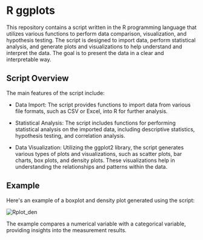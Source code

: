 # R ggplots

This repository contains a script written in the R programming language that utilizes various functions to perform data comparison, visualization, and hypothesis testing. The script is designed to import data, perform statistical analysis, and generate plots and visualizations to help understand and interpret the data. The goal is to present the data in a clear and interpretable way.

## Script Overview

The main features of the script include:

- Data Import: The script provides functions to import data from various file formats, such as CSV or Excel, into R for further analysis.

- Statistical Analysis: The script includes functions for performing statistical analysis on the imported data, including descriptive statistics, hypothesis testing, and correlation analysis.

- Data Visualization: Utilizing the ggplot2 library, the script generates various types of plots and visualizations, such as scatter plots, bar charts, box plots, and density plots. These visualizations help in understanding the relationships and patterns within the data.

## Example

Here's an example of a boxplot and density plot generated using the script:

![Rplot_den](https://user-images.githubusercontent.com/106354411/214333211-0337e1e1-f7a0-4cee-9e12-60d7f989e9e8.png)

The example compares a numerical variable with a categorical variable, providing insights into the measurement results.


